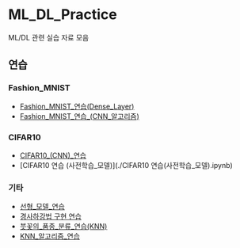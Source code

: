 # ML_DL_Practice
ML/DL 관련 실습 자료 모음

## 연습
### Fashion_MNIST
- [Fashion_MNIST_연습(Dense_Layer)](./Fashion_MNIST_연습_(Dense_Layer).ipynb)
- [Fashion_MNIST_연습_(CNN_알고리즘)](./Fashion_MNIST_연습_(CNN_알고리즘).ipynb)
### CIFAR10
- [CIFAR10_(CNN)_연습](./CIFAR10_(CNN)_연습.ipynb)
- [CIFAR10 연습 (사전학습_모델)](./CIFAR10 연습(사전학습_모델).ipynb)
### 기타
- [선형_모델_연습](./선형_모델_연습.ipynb)
- [경사하강법 구현 연습](./경사_하강법_구현_실습(sklearn,_boston).ipynb)
- [붓꽃의_품종_분류_연습(KNN)](./붓꽃의_품종_분류_연습(KNN).ipynb)
- [KNN_알고리즘_연습](./KNN_알고리즘_연습.ipynb)

